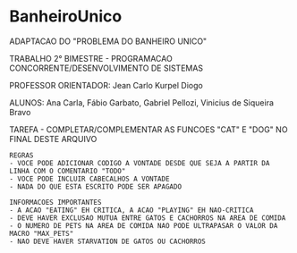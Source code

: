 # BanheiroUnico
ADAPTACAO DO "PROBLEMA DO BANHEIRO UNICO" 

TRABALHO 2° BIMESTRE - PROGRAMACAO CONCORRENTE/DESENVOLVIMENTO DE SISTEMAS

PROFESSOR ORIENTADOR: Jean Carlo Kurpel Diogo

ALUNOS: Ana Carla, Fábio Garbato, Gabriel Pellozi, Vinicius de Siqueira Bravo

TAREFA
	- COMPLETAR/COMPLEMENTAR AS FUNCOES "CAT" E "DOG" NO FINAL DESTE ARQUIVO
	
	REGRAS
	- VOCE PODE ADICIONAR CODIGO A VONTADE DESDE QUE SEJA A PARTIR DA LINHA COM O COMENTARIO "TODO"
	- VOCE PODE INCLUIR CABECALHOS A VONTADE
	- NADA DO QUE ESTA ESCRITO PODE SER APAGADO
	
	INFORMACOES IMPORTANTES
	- A ACAO "EATING" EH CRITICA, A ACAO "PLAYING" EH NAO-CRITICA
	- DEVE HAVER EXCLUSAO MUTUA ENTRE GATOS E CACHORROS NA AREA DE COMIDA
	- O NUMERO DE PETS NA AREA DE COMIDA NAO PODE ULTRAPASAR O VALOR DA MACRO "MAX_PETS"
	- NAO DEVE HAVER STARVATION DE GATOS OU CACHORROS
